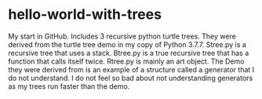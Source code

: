 # hello-world-with-trees
My start in GitHub. 
Includes 3 recursive python turtle trees. They were derived from the turtle tree demo in my copy of Python 3.7.7. 
Stree.py is a recursive tree that uses a stack. Btree.py is a true recursive tree that has a function that calls itself twice. Rtree.py is mainly an art object.
The Demo they were derived from is an example of a structure called a generator that I do not understand. I do not feel so bad about not understanding generators as my trees run faster than the demo.
